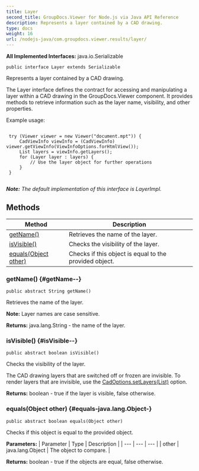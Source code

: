 ```yaml
---
title: Layer
second_title: GroupDocs.Viewer for Node.js via Java API Reference
description: Represents a layer contained by a CAD drawing.
type: docs
weight: 16
url: /nodejs-java/com.groupdocs.viewer.results/layer/
---
```

**All Implemented Interfaces:**
java.io.Serializable
```
public interface Layer extends Serializable
```

Represents a layer contained by a CAD drawing.

The Layer interface defines the contract for accessing and manipulating a layer within a CAD drawing in the GroupDocs.Viewer component. It provides methods to retrieve information such as the layer name, visibility, and other properties.

Example usage:

```

 try (Viewer viewer = new Viewer("document.mpt")) {
     CadViewInfo viewInfo = (CadViewInfo) viewer.getViewInfo(ViewInfoOptions.forHtmlView());
     List layers = viewInfo.getLayers();
     for (Layer layer : layers) {
         // Use the layer object for further operations
     }
 }
 
```

***Note:** The default implementation of this interface is LayerImpl.*
## Methods

| Method | Description |
| --- | --- |
| [getName()](#getName--) | Retrieves the name of the layer. |
| [isVisible()](#isVisible--) | Checks the visibility of the layer. |
| [equals(Object other)](#equals-java.lang.Object-) | Checks if this object is equal to the provided object. |
### getName() {#getName--}
```
public abstract String getName()
```


Retrieves the name of the layer.

**Note:** Layer names are case sensitive.

**Returns:**
java.lang.String - the name of the layer.
### isVisible() {#isVisible--}
```
public abstract boolean isVisible()
```


Checks the visibility of the layer.

The CAD drawing layers that are switched off or frozen are invisible. To render layers that are invisible, use the [CadOptions.setLayers(List)](../../com.groupdocs.viewer.options/cadoptions\#setLayers-List-) option.

**Returns:**
boolean -  true  if the layer is visible,  false  otherwise.
### equals(Object other) {#equals-java.lang.Object-}
```
public abstract boolean equals(Object other)
```


Checks if this object is equal to the provided object.

**Parameters:**
| Parameter | Type | Description |
| --- | --- | --- |
| other | java.lang.Object | The object to compare. |

**Returns:**
boolean -  true  if the objects are equal,  false  otherwise.
